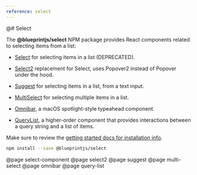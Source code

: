 ```yaml
---
reference: select
---
```


@# Select

The **@blueprintjs/select** NPM package provides React components related to selecting items from a list:

- [Select](#select/select-component) for selecting items in a list (DEPRECATED).

- [Select2](#select/select2) replacement for Select, uses Popover2 instead of Popover under the hood.

- [Suggest](#select/suggest) for selecting items in a list, from a text input.

- [MultiSelect](#select/multi-select) for selecting multiple items in a list.

- [Omnibar](#select/omnibar), a macOS spotlight-style typeahead component.

- [QueryList](#select/query-list), a higher-order component that provides interactions between a query string and a list of items.

Make sure to review the [getting started docs for installation info](#blueprint/getting-started).

```sh
npm install --save @blueprintjs/select
```

@page select-component
@page select2
@page suggest
@page multi-select
@page omnibar
@page query-list
